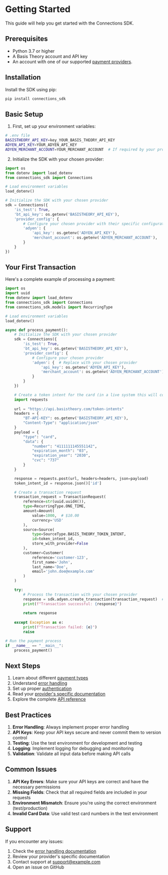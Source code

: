 # Getting Started

This guide will help you get started with the Connections SDK.

## Prerequisites

- Python 3.7 or higher
- A Basis Theory account and API key
- An account with one of our supported [payment providers](./providers/index.md).

## Installation

Install the SDK using pip:

```bash
pip install connections_sdk
```

## Basic Setup

1. First, set up your environment variables:

```bash
# .env file
BASISTHEORY_API_KEY=key_YOUR_BASIS_THEORY_API_KEY
ADYEN_API_KEY=YOUR_ADYEN_API_KEY
ADYEN_MERCHANT_ACCOUNT=YOUR_MERCHANT_ACCOUNT  # If required by your provider
```

2. Initialize the SDK with your chosen provider:

```python
import os
from dotenv import load_dotenv
from connections_sdk import Connections

# Load environment variables
load_dotenv()

# Initialize the SDK with your chosen provider
sdk = Connections({
    'is_test': True,
    'bt_api_key': os.getenv('BASISTHEORY_API_KEY'),
    'provider_config': {
        # Configure your chosen provider with their specific configuration
        'adyen': { 
            'api_key': os.getenv('ADYEN_API_KEY'),
            'merchant_account': os.getenv('ADYEN_MERCHANT_ACCOUNT'),
        }
    }
})
```

## Your First Transaction

Here's a complete example of processing a payment:

```python
import os
import uuid
from dotenv import load_dotenv
from connections_sdk import Connections
from connections_sdk.models import RecurringType

# Load environment variables
load_dotenv()

async def process_payment():
    # Initialize the SDK with your chosen provider
    sdk = Connections({
        'is_test': True,
        'bt_api_key': os.getenv('BASISTHEORY_API_KEY'),
        'provider_config': {
            # Configure your chosen provider
            'adyen': {  # Replace with your chosen provider
                'api_key': os.getenv('ADYEN_API_KEY'),
                'merchant_account': os.getenv('ADYEN_MERCHANT_ACCOUNT'),
            }
        }
    })

    # Create a token intent for the card (in a live system this will come from Basis Theory Elements in your frontend)
    import requests
    
    url = "https://api.basistheory.com/token-intents"
    headers = {
        "BT-API-KEY": os.getenv('BASISTHEORY_API_KEY'),
        "Content-Type": "application/json"
    }
    payload = {
        "type": "card",
        "data": {
            "number": "4111111145551142",
            "expiration_month": "03",
            "expiration_year": "2030",
            "cvc": "737"
        }
    }

    response = requests.post(url, headers=headers, json=payload)
    token_intent_id = response.json()['id']

    # Create a transaction request
    transaction_request = TransactionRequest(
        reference=str(uuid.uuid4()),
        type=RecurringType.ONE_TIME,
        amount=Amount(
            value=1000,  # $10.00
            currency='USD'
        ),
        source=Source(
            type=SourceType.BASIS_THEORY_TOKEN_INTENT,
            id=token_intent_id,
            store_with_provider=False
        ),
        customer=Customer(
            reference='customer-123',
            first_name='John',
            last_name='Doe',
            email='john.doe@example.com'
        )
    )

    try:
        # Process the transaction with your chosen provider
        response = sdk.adyen.create_transaction(transaction_request)  # Use sdk.<provider>.transaction()
        print(f"Transaction successful: {response}")
        
        return response
        
    except Exception as e:
        print(f"Transaction failed: {e}")
        raise

# Run the payment process
if __name__ == "__main__":
    process_payment()
```

## Next Steps

1. Learn about different [payment types](./processing-payments.md)
2. Understand [error handling](./error-handling.md)
3. Set up proper [authentication](./authentication.md)
4. Read your [provider's specific documentation](./providers/index.md)
5. Explore the complete [API reference](./api-reference.md)

## Best Practices

1. **Error Handling**: Always implement proper error handling
2. **API Keys**: Keep your API keys secure and never commit them to version control
3. **Testing**: Use the test environment for development and testing
4. **Logging**: Implement logging for debugging and monitoring
5. **Validation**: Validate all input data before making API calls

## Common Issues

1. **API Key Errors**: Make sure your API keys are correct and have the necessary permissions
2. **Missing Fields**: Check that all required fields are included in your requests
3. **Environment Mismatch**: Ensure you're using the correct environment (test/production)
4. **Invalid Card Data**: Use valid test card numbers in the test environment

## Support

If you encounter any issues:

1. Check the [error handling documentation](./error-handling.md)
2. Review your provider's specific documentation
3. Contact support at [support@example.com](mailto:support@example.com)
4. Open an issue on GitHub 